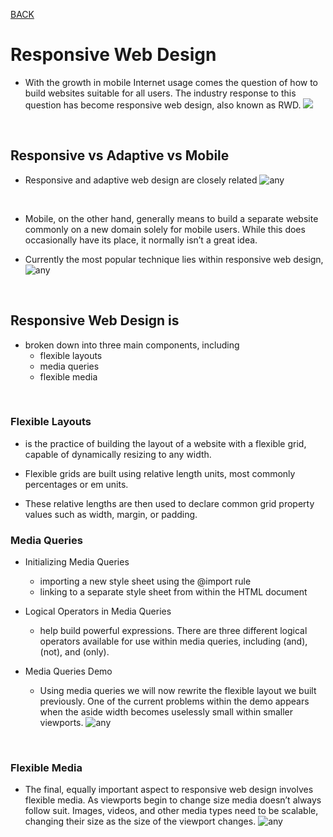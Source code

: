 [BACK](https://abdullahmou.github.io/reading-notes/)
# Responsive Web Design

* With the growth in mobile Internet usage comes the question of how to build websites suitable for all users. The industry response to this question has become responsive web design, also known as RWD.
![](https://hackernoon.com/images/1tjg32bo.jpg)
</br>

## Responsive vs Adaptive vs Mobile

* Responsive and adaptive web design are closely related
![any](https://www.ibexa.co/var/site/storage/images/_aliases/ibexa_content_full/1/1/0/6/36011-4-eng-GB/IMPORT_jxVS4vadaptive-vs-responsive.png)
</br>

* Mobile, on the other hand, generally means to build a separate website commonly on a new domain solely for mobile users. While this does occasionally have its place, it normally isn’t a great idea.

* Currently the most popular technique lies within responsive web design,
![any](https://i2.wp.com/www.thinksys.com/wp-content/uploads/2017/04/responsiveDesign-blog.jpg?fit=700%2C400&ssl=1)
</br>

## Responsive Web Design is

* broken down into three main components, including
  * flexible layouts
  * media queries
  * flexible media

</br>

### Flexible Layouts

* is the practice of building the layout of a website with a flexible grid, capable of dynamically resizing to any width.

* Flexible grids are built using relative length units, most commonly percentages or em units.

* These relative lengths are then used to declare common grid property values such as width, margin, or padding.

### Media Queries

* Initializing Media Queries

  * importing a new style sheet using the @import rule
  * linking to a separate style sheet from within the HTML document

* Logical Operators in Media Queries

  * help build powerful expressions. There are three different logical operators available for use within media queries, including (and), (not), and (only).

* Media Queries Demo

  * Using media queries we will now rewrite the flexible layout we built previously. One of the current problems within the demo appears when the aside width becomes uselessly small within smaller viewports.
  ![any](https://miro.medium.com/max/3060/1*M6fLqM8R9YTf8t2j-ahvRQ.png)
</br>

### Flexible Media

* The final, equally important aspect to responsive web design involves flexible media. As viewports begin to change size media doesn’t always follow suit. Images, videos, and other media types need to be scalable, changing their size as the size of the viewport changes.
![any](https://i1.wp.com/css-tricks.com/wp-content/uploads/2012/09/flexible-images.jpg)
</br>
